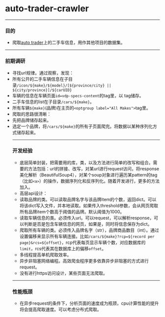 # auto-trader-crawler

----
### 目的
* 爬取[auto trader](https://www.autotrader.ca)上的二手车信息，用作其他项目的数据集。   

----
### 前期调研
* 寻找url规律。通过观察，发现：
* 所有公开的二手车辆信息在子目录`/icon/${make}/${model}/[${province/city} || ${city/province}]/${carUID}`
* 车辆的信息在车辆页面`id=vdp-specs-content`的tag里，以<table> tag储存。
* 二手车信息的list在子目录`/cars/${make}`。
* 所有车辆`${make}`(品牌)在主页的`<optgroup label="All Makes">`tag里。
* 爬取的思路很清晰：
* 先把品牌储存起来。
* 选定一个品牌，将`/cars/${make}`的所有子页面爬完。将数据以某种序列化方式储存起来。   

----
### 开发经验
* 底层简单封装，把需要用的库，类，以及方法进行简单的改写和组合。需要的方法包括：url的拼接、改写，对某url进行request访问，将response美化解析（BeautifulSoup4），对某个soup对象进行遍历某pattern的tag（比如`<a>`）的操作，数据序列化和反序列化。随着开发进行，更多的方法加入。
* 高层api设计：
* 读取品牌的类。可以读取品牌名字与该品牌item的个数，返回dict。可以将该dict写入文件，并本地读取。如果传入threshold参数，会从网页爬取所有品牌item个数高于阈值的品牌。默认阈值为1000。
* 读取车辆信息的类。必须传入url。可以request，可以解析response，可以判断是否是包含车辆信息的网页，如果是，同时将信息保存为dict。
* 爬取所有车辆的类。必须传入品牌名字（str），品牌商品数目（int）。通过设置偏移来显示所有车辆连接。比如`/cars/${make}?rcp=${record per page}&rcs=${offset}`，rcp代表每页显示车辆个数，对应数据库的`limit`，rcs代表其在数据库上的偏移`offset`。
* 多线程提高单机爬取效率。
* 异步非阻塞网络编程。高效爬虫程序更多依靠异步非阻塞的方式进行request。
* 没有进行https访问设计，某些页面无法爬取。

----
### 性能瓶颈
* 在异步request的条件下，分析页面的速度成为瓶颈，cpu计算性能的提升将会提高爬取速度。可以考虑分布式爬取。
